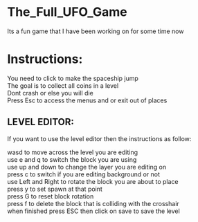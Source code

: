 # The_Full_UFO_Game
Its a fun game that I have been working on for some time now

# Instructions:

You need to click to make the spaceship jump<br>
The goal is to collect all coins in a level<br>
Dont crash or else you will die<br>
Press Esc to access the menus and or exit out of places<br>


## LEVEL EDITOR:

If you want to use the level editor then the instructions as follow:

wasd to move across the level you are editing<br>
use e and q to switch the block you are using<br>
use up and down to change the layer you are editing on<br>
press c to switch if you are editing background or not<br>
use Left and Right to rotate the block you are about to place<br>
press y to set spawn at that point<br>
press G to reset block rotation<br>
press f to delete the block that is colliding with the crosshair<br>
when finished press ESC then click on save to save the level<br>

